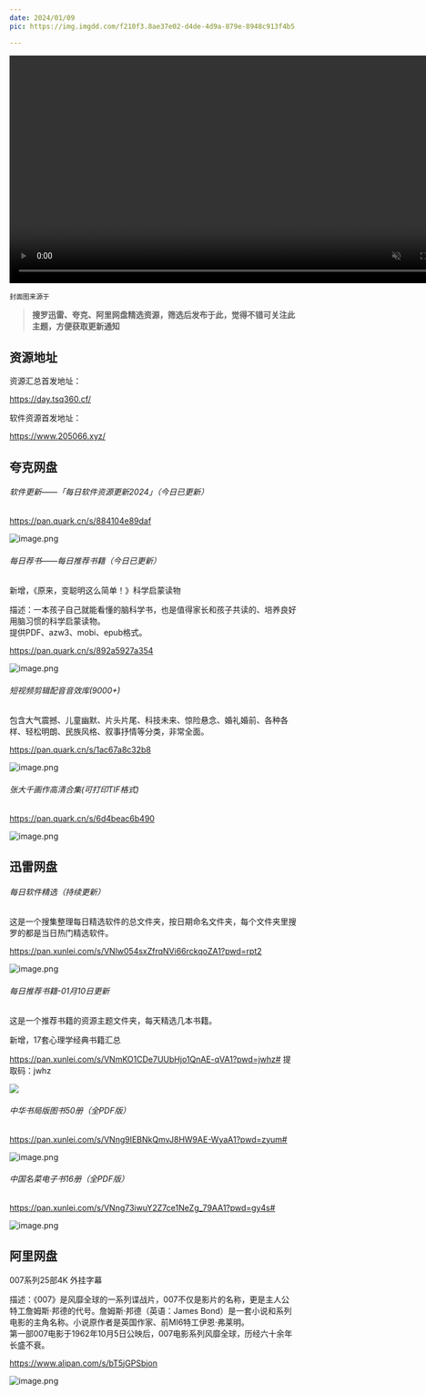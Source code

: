 ```yaml
---
date: 2024/01/09
pic: https://img.imgdd.com/f210f3.8ae37e02-d4de-4d9a-879e-8948c913f4b5.png

---
```


<video width="800px" preload muted autoplay loop><source src="https://cdn.fliggy.com/upic/BDf4l0.mp4" type="video/mp4" poster="https://i.postimg.cc/j26cp27Y/image.png"></video>

<small>封面图来源于</small>

> **搜罗迅雷、夸克、阿里网盘精选资源，筛选后发布于此，觉得不错可关注此主题，方便获取更新通知**

## 资源地址

资源汇总首发地址：

 https://day.tsq360.cf/

软件资源首发地址：

https://www.205066.xyz/

## 夸克网盘

###### 软件更新——「每日软件资源更新2024」（今日已更新）

https://pan.quark.cn/s/884104e89daf

![image.png](https://img.imgdd.com/f210f3.569024b9-ec95-45a8-8cf9-5500f4df6d45.png)

###### 每日荐书——每日推荐书籍（今日已更新）

新增，《原来，变聪明这么简单！》科学启蒙读物  

描述：一本孩子自己就能看懂的脑科学书，也是值得家长和孩子共读的、培养良好用脑习惯的科学启蒙读物。  
提供PDF、azw3、mobi、epub格式。

https://pan.quark.cn/s/892a5927a354

![image.png](https://img.imgdd.com/f210f3.4a7d7f82-5885-447a-b26b-4a2dd89d41e4.png)

###### 短视频剪辑配音音效库(9000+)

包含大气震撼、儿童幽默、片头片尾、科技未来、惊险悬念、婚礼婚前、各种各样、轻松明朗、民族风格、叙事抒情等分类，非常全面。

https://pan.quark.cn/s/1ac67a8c32b8

![image.png](https://img.imgdd.com/f210f3.5bef96a9-5ea7-473f-918c-5fbacba68f7b.png)

###### 张大千画作高清合集(可打印TIF格式)

https://pan.quark.cn/s/6d4beac6b490

![image.png](https://img.imgdd.com/f210f3.f6d07a59-9a5c-46cd-bd3c-6c2730e85b19.png)

## 迅雷网盘

###### 每日软件精选（持续更新）

这是一个搜集整理每日精选软件的总文件夹，按日期命名文件夹，每个文件夹里搜罗的都是当日热门精选软件。

https://pan.xunlei.com/s/VNlw054sxZfrqNVi66rckqoZA1?pwd=rpt2

![image.png](https://img.imgdd.com/f210f3.569024b9-ec95-45a8-8cf9-5500f4df6d45.png)

###### 每日推荐书籍-01月10日更新

这是一个推荐书籍的资源主题文件夹，每天精选几本书籍。

新增，17套心理学经典书籍汇总

https://pan.xunlei.com/s/VNmKO1CDe7UUbHjo1QnAE-qVA1?pwd=jwhz# 提取码：jwhz

![](C:\Users\admin\AppData\Roaming\marktext\images\2024-01-09-11-15-14-image.png)

###### 中华书局版图书50册（全PDF版）

https://pan.xunlei.com/s/VNng9IEBNkQmvJ8HW9AE-WyaA1?pwd=zyum# 

![image.png](https://img.imgdd.com/f210f3.23ff5d4e-d6f4-45cc-8bc9-bd3e0f73cb6b.png)

###### 中国名菜电子书16册（全PDF版）

https://pan.xunlei.com/s/VNng73iwuY2Z7ce1NeZg_79AA1?pwd=gy4s# 

![image.png](https://img.imgdd.com/f210f3.914f4c5e-cf5a-4f99-97e2-79cb5248ada9.png)

## 阿里网盘

007系列25部4K 外挂字幕  

描述：《007》是风靡全球的一系列谍战片，007不仅是影片的名称，更是主人公特工詹姆斯·邦德的代号。詹姆斯·邦德（英语：James Bond）是一套小说和系列电影的主角名称。小说原作者是英国作家、前MI6特工伊恩·弗莱明。  
第一部007电影于1962年10月5日公映后，007电影系列风靡全球，历经六十余年长盛不衰。

https://www.alipan.com/s/bT5jGPSbjon

![image.png](https://img.imgdd.com/f210f3.8ae37e02-d4de-4d9a-879e-8948c913f4b5.png)
